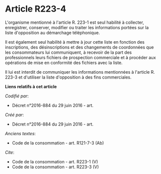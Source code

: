 # Article R223-4

L'organisme mentionné à l'article R. 223-1 est seul habilité à collecter, enregistrer, conserver, modifier ou traiter les
informations portées sur la liste d'opposition au démarchage téléphonique. 

Il est également seul habilité à mettre à jour cette liste en fonction des inscriptions, des désinscriptions et des
changements de coordonnées que les consommateurs lui communiquent, à recevoir de la part des professionnels leurs fichiers de
prospection commerciale et à procéder aux opérations de mise en conformité des fichiers avec la liste. 

Il lui est interdit de communiquer les informations mentionnées à l'article R. 223-3 et d'utiliser la liste d'opposition à
des fins commerciales.

**Liens relatifs à cet article**

_Codifié par_:

  - Décret n°2016-884 du 29 juin 2016 - art.

_Créé par_:

  - Décret n°2016-884 du 29 juin 2016 - art.

_Anciens textes_:

  - Code de la consommation - art. R121-7-3 (Ab)

_Cite_:

  - Code de la consommation - art. R223-1 (V)
  - Code de la consommation - art. R223-3 (V)
